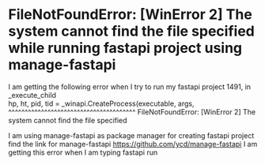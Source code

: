 
# FileNotFoundError: [WinError 2] The system cannot find the file specified while running fastapi project using manage-fastapi

I am getting the following error when I try to run my fastapi project
1491, in _execute_child     
    hp, ht, pid, tid = _winapi.CreateProcess(executable, args,
                       ^^^^^^^^^^^^^^^^^^^^^^^^^^^^^^^^^^^^^^^
FileNotFoundError: [WinError 2] The system cannot find the file specified

I am using manage-fastapi as package manager for creating fastapi project
find the link for manage-fastapi https://github.com/ycd/manage-fastapi
I am getting this error when I am typing fastapi run

        